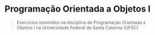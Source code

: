 # Programação Orientada a Objetos I
> Exercícios resolvidos na disciplina de Programação Orientada a Objetos I na Universidade Federal de Santa Catarina (UFSC)
